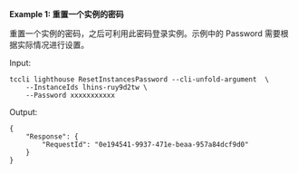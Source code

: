**Example 1: 重置一个实例的密码**

重置一个实例的密码，之后可利用此密码登录实例。示例中的 Password 需要根据实际情况进行设置。

Input: 

```
tccli lighthouse ResetInstancesPassword --cli-unfold-argument  \
    --InstanceIds lhins-ruy9d2tw \
    --Password xxxxxxxxxxx
```

Output: 
```
{
    "Response": {
        "RequestId": "0e194541-9937-471e-beaa-957a84dcf9d0"
    }
}
```

